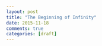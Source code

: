 ```yaml
---
layout: post
title: "The Beginning of Infinity"
date: 2015-11-18
comments: true
categories: [draft]
---
```


